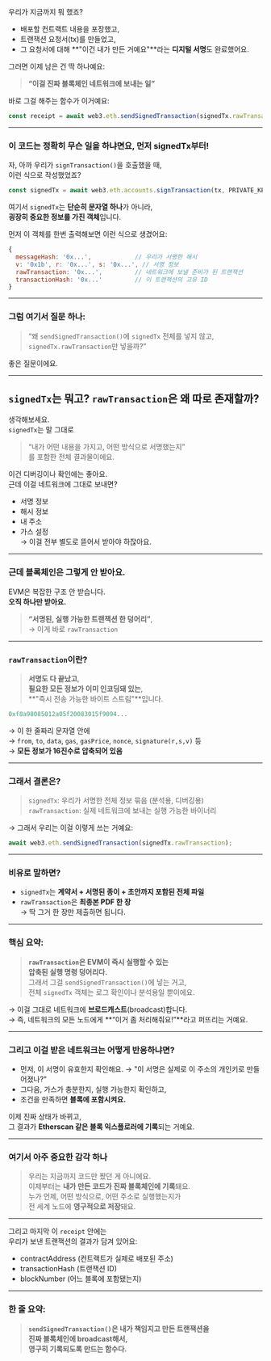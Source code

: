 우리가 지금까지 뭐 했죠?

- 배포할 컨트랙트 내용을 포장했고,
- 트랜잭션 요청서(tx)를 만들었고,
- 그 요청서에 대해 **"이건 내가 만든 거예요"**라는 **디지털 서명**도 완료했어요.

그러면 이제 남은 건 딱 하나예요:

> **“이걸 진짜 블록체인 네트워크에 보내는 일”**

바로 그걸 해주는 함수가 이거예요:

```js
const receipt = await web3.eth.sendSignedTransaction(signedTx.rawTransaction);
```

---

### 이 코드는 정확히 무슨 일을 하냐면요, 먼저 signedTx부터!

자, 아까 우리가 `signTransaction()`을 호출했을 때,  
이런 식으로 작성했었죠?

```js
const signedTx = await web3.eth.accounts.signTransaction(tx, PRIVATE_KEY);
```

여기서 `signedTx`는 **단순히 문자열 하나**가 아니라,  
**굉장히 중요한 정보를 가진 객체**입니다.

먼저 이 객체를 한번 출력해보면 이런 식으로 생겼어요:

```js
{
  messageHash: '0x...',            // 우리가 서명한 해시
  v: '0x1b', r: '0x...', s: '0x...', // 서명 정보
  rawTransaction: '0x...',         // 네트워크에 보낼 준비가 된 트랜잭션
  transactionHash: '0x...'         // 이 트랜잭션의 고유 ID
}
```

---

### 그럼 여기서 질문 하나:

> “왜 `sendSignedTransaction()`에 `signedTx` 전체를 넣지 않고,  
> `signedTx.rawTransaction`만 넣을까?”

좋은 질문이에요.

---

## `signedTx`는 뭐고? `rawTransaction`은 왜 따로 존재할까?

생각해보세요.  
`signedTx`는 말 그대로

> “내가 어떤 내용을 가지고, 어떤 방식으로 서명했는지”  
> 를 포함한 전체 결과물이에요.

이건 디버깅이나 확인에는 좋아요.  
근데 이걸 네트워크에 그대로 보내면?

- 서명 정보
- 해시 정보
- 내 주소
- 가스 설정  
  → 이걸 전부 별도로 뜯어서 받아야 하잖아요.

---

### 근데 블록체인은 그렇게 안 받아요.

EVM은 복잡한 구조 안 받습니다.  
**오직 하나만 받아요.**

> **“서명된, 실행 가능한 트랜잭션 한 덩어리”**,  
> → 이게 바로 `rawTransaction`

---

### `rawTransaction`이란?

> **서명도 다 끝났고**,  
> **필요한 모든 정보가 이미 인코딩돼 있는**,  
> **"즉시 전송 가능한 바이트 스트림"**입니다.

```js
0xf8a98085012a05f20083015f9094...
```

→ 이 한 줄짜리 문자열 안에  
→ `from`, `to`, `data`, `gas`, `gasPrice`, `nonce`, `signature(r,s,v)` 등  
→ **모든 정보가 16진수로 압축되어 있음**

---

### 그래서 결론은?

> `signedTx`: 우리가 서명한 전체 정보 묶음 (분석용, 디버깅용)  
> `rawTransaction`: 실제 네트워크에 보내는 실행 가능한 바이너리

→ 그래서 우리는 이걸 이렇게 쓰는 거예요:

```js
await web3.eth.sendSignedTransaction(signedTx.rawTransaction);
```

---

### 비유로 말하면?

- `signedTx`는 **계약서 + 서명된 종이 + 초안까지 포함된 전체 파일**
- `rawTransaction`은 **최종본 PDF 한 장**  
  → 딱 그거 한 장만 제출하면 됩니다.

---

### 핵심 요약:

> **`rawTransaction`은 EVM이 즉시 실행할 수 있는  
> 압축된 실행 명령 덩어리다.**  
> 그래서 그걸 `sendSignedTransaction()`에 넣는 거고,  
> 전체 `signedTx` 객체는 로그 확인이나 분석용일 뿐이에요.

→ 이걸 그대로 네트워크에 **브로드캐스트**(broadcast)합니다.  
→ 즉, 네트워크의 모든 노드에게 **“이거 좀 처리해줘요!”**라고 퍼뜨리는 거예요.

---

### 그리고 이걸 받은 네트워크는 어떻게 반응하냐면?

- 먼저, 이 서명이 유효한지 확인해요.
  → "이 서명은 실제로 이 주소의 개인키로 만들어졌나?"
- 그다음, 가스가 충분한지, 실행 가능한지 확인하고,
- 조건을 만족하면 **블록에 포함시켜요.**

이제 진짜 상태가 바뀌고,  
그 결과가 **Etherscan 같은 블록 익스플로러에 기록**되는 거예요.

---

### 여기서 아주 중요한 감각 하나

> 우리는 지금까지 코드만 짰던 게 아니에요.  
> 이제부터는 **내가 만든 코드가 진짜 블록체인에 기록**돼요.  
> 누가 언제, 어떤 방식으로, 어떤 주소로 실행했는지가  
> 전 세계 노드에 **영구적으로 저장**돼요.

---

그리고 마지막 이 `receipt` 안에는  
우리가 보낸 트랜잭션의 결과가 담겨 있어요:

- contractAddress (컨트랙트가 실제로 배포된 주소)
- transactionHash (트랜잭션 ID)
- blockNumber (어느 블록에 포함됐는지)

---

### 한 줄 요약:

> **`sendSignedTransaction()`은 내가 책임지고 만든 트랜잭션을  
> 진짜 블록체인에 broadcast해서,  
> 영구히 기록되도록 만드는 함수다.**
